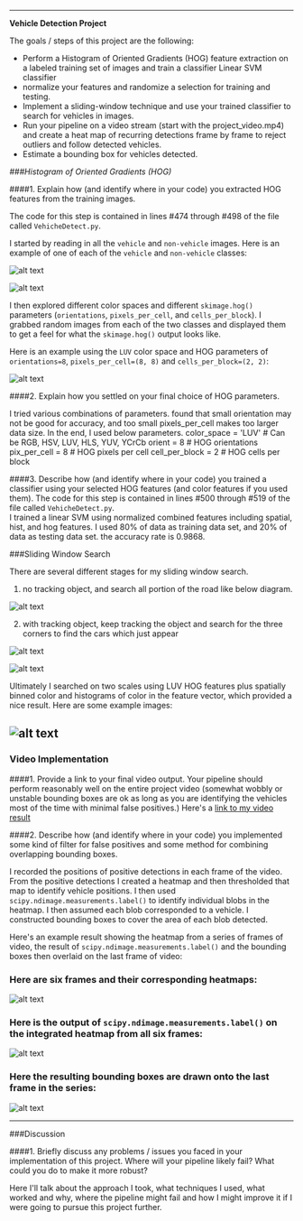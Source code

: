 

---

**Vehicle Detection Project**

The goals / steps of this project are the following:

* Perform a Histogram of Oriented Gradients (HOG) feature extraction on a labeled training set of images and train a classifier Linear SVM classifier
*  normalize your features and randomize a selection for training and testing.
* Implement a sliding-window technique and use your trained classifier to search for vehicles in images.
* Run your pipeline on a video stream (start with the project_video.mp4) and create a heat map of recurring detections frame by frame to reject outliers and follow detected vehicles.
* Estimate a bounding box for vehicles detected.

[//]: # (Image References)
[image1]: ./output_images/car_1.png
[image1_1]: ./output_images/notcar_1.png
[image2]: ./output_images/car_1_hig.png
[image3]: ./output_images/sliding_w_step1.png
[image4]: ./output_images/sliding_w_step2.png
[image4_1]: ./output_images/sliding_w_step3.png
[image4_2]: ./output_images/window_boxes.png
[image5]: ./output_images/bboxes_and_heat.png
[image6]: ./output_images/labels_map.png
[image7]: ./output_images/output_bboxes.png
[video1]: ./project_video.mp4


*###Histogram of Oriented Gradients (HOG)*

####1. Explain how (and identify where in your code) you extracted HOG features from the training images.

The code for this step is contained in lines #474 through #498 of the file called `VehicheDetect.py`.  

I started by reading in all the `vehicle` and `non-vehicle` images.  Here is an example of one of each of the `vehicle` and `non-vehicle` classes:

![alt text][image1]

![alt text][image1_1]

I then explored different color spaces and different `skimage.hog()` parameters (`orientations`, `pixels_per_cell`, and `cells_per_block`).  I grabbed random images from each of the two classes and displayed them to get a feel for what the `skimage.hog()` output looks like.

Here is an example using the `LUV` color space and HOG parameters of `orientations=8`, `pixels_per_cell=(8, 8)` and `cells_per_block=(2, 2)`:


![alt text][image2]

####2. Explain how you settled on your final choice of HOG parameters.

I tried various combinations of parameters. found that small orientation may not be good for accuracy, and too small pixels_per_cell makes too larger data size.
In the end, I used below parameters.
color_space = 'LUV' # Can be RGB, HSV, LUV, HLS, YUV, YCrCb
orient = 8  # HOG orientations
pix_per_cell = 8 # HOG pixels per cell
cell_per_block = 2 # HOG cells per block

####3. Describe how (and identify where in your code) you trained a classifier using your selected HOG features (and color features if you used them).
The code for this step is contained in lines #500 through #519 of the file called `VehicheDetect.py`.  
I trained a linear SVM using normalized combined features including spatial, hist, and hog features. I used 80% of data as training data set, and 20% of data as testing data set.
the accuracy rate is  0.9868.

###Sliding Window Search

There are several different stages for my sliding window search.

1. no tracking object, and search all portion of the road like below diagram.

![alt text][image3]

2. with tracking object, keep tracking the object  and search for the three corners to find the cars which just appear 

![alt text][image4]

![alt text][image4_1]


Ultimately I searched on two scales using LUV HOG features plus spatially binned color and histograms of color in the feature vector, which provided a nice result.  Here are some example images:

![alt text][image4_2]
---

### Video Implementation

####1. Provide a link to your final video output.  Your pipeline should perform reasonably well on the entire project video (somewhat wobbly or unstable bounding boxes are ok as long as you are identifying the vehicles most of the time with minimal false positives.)
Here's a [link to my video result](./project_video.mp4)


####2. Describe how (and identify where in your code) you implemented some kind of filter for false positives and some method for combining overlapping bounding boxes.

I recorded the positions of positive detections in each frame of the video.  From the positive detections I created a heatmap and then thresholded that map to identify vehicle positions.  I then used `scipy.ndimage.measurements.label()` to identify individual blobs in the heatmap.  I then assumed each blob corresponded to a vehicle.  I constructed bounding boxes to cover the area of each blob detected.  

Here's an example result showing the heatmap from a series of frames of video, the result of `scipy.ndimage.measurements.label()` and the bounding boxes then overlaid on the last frame of video:

### Here are six frames and their corresponding heatmaps:

![alt text][image5]

### Here is the output of `scipy.ndimage.measurements.label()` on the integrated heatmap from all six frames:
![alt text][image6]

### Here the resulting bounding boxes are drawn onto the last frame in the series:
![alt text][image7]



---

###Discussion

####1. Briefly discuss any problems / issues you faced in your implementation of this project.  Where will your pipeline likely fail?  What could you do to make it more robust?

Here I'll talk about the approach I took, what techniques I used, what worked and why, where the pipeline might fail and how I might improve it if I were going to pursue this project further.  


